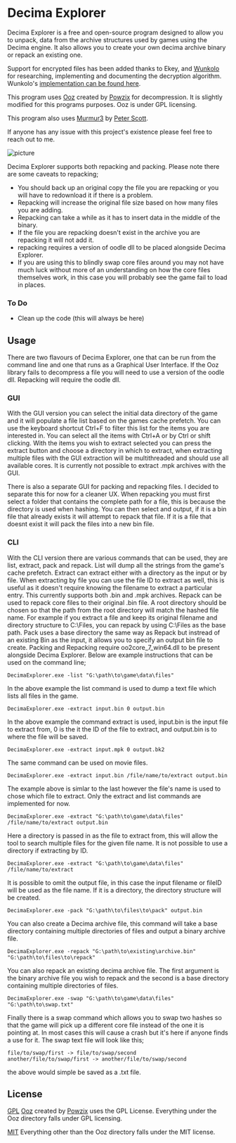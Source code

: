 
# Decima Explorer


Decima Explorer is a free and open-source program designed to allow you to unpack, data from the archive structures used by games using the Decima engine. It also allows you to create your own decima archive binary or repack an existing one.

Support for encrypted files has been added thanks to Ekey, and [Wunkolo](https://github.com/Wunkolo) for researching, implementing and documenting the decryption algorithm. Wunkolo's [implementation can be found here](https://github.com/Wunkolo/DecimaTools).

This program uses [Ooz](https://github.com/powzix/ooz) created by [Powzix](https://github.com/powzix) for decompression. It is slightly modified for this programs purposes. Ooz is under GPL licensing.

This program also uses [Murmur3](https://github.com/PeterScott/murmur3) by [Peter Scott](https://github.com/PeterScott).

If anyone has any issue with this project's existence please feel free to reach out to me.

![picture](https://github.com/Jayveer/Decima-Explorer/blob/master/gui.png?raw=true)

Decima Explorer supports both repacking and packing. Please note there are some caveats to repacking;
- You should back up an original copy the file you are repacking or you will have to redownload it if there is a problem.
- Repacking will increase the original file size based on how many files you are adding.
- Repacking can take a while as it has to insert data in the middle of the binary. 
- If the file you are repacking doesn't exist in the archive you are repacking it will not add it.
- repacking requires a version of oodle dll to be placed alongside Decima Explorer.
- If you are using this to blindly swap core files around you may not have much luck without more of an understanding on how the core files themselves work, in this case you will probably see the game fail to load in places.

### To Do
 - Clean up the code (this will always be here)

##  Usage

There are two flavours of Decima Explorer, one that can be run from the command line and one that runs as a Graphical User Interface. If the Ooz library fails to decompress a file you will need to use a version of the oodle dll. Repacking will require the oodle dll.

### GUI

With the GUI version you can select the initial data directory of the game and it will populate a file list based on the games cache prefetch. You can use the keyboard shortcut Ctrl+F to filter this list for the items you are interested in. You can select all the items with Ctrl+A or by Ctrl or shift clicking. With the items you wish to extract selected you can press the extract button and choose a directory in which to extract, when extracting multiple files with the GUI extraction will be multithreaded and should use all available cores. It is currently not possible to extract .mpk archives with the GUI.

There is also a separate GUI for packing and repacking files. I decided to separate this for now for a cleaner UX. When repacking you must first select a folder that contains the complete path for a file, this is because the directory is used when hashing. You can then select and output, if it is a bin file that already exists it will attempt to repack that file. If it is a file that doesnt exist it will pack the files into a new bin file.

### CLI

With the CLI version there are various commands that can be used, they are list, extract, pack and repack. List will dump all the strings from the game's cache prefetch. Extract can extract either with a directory as the input or by file. When extracting by file you can use the file ID to extract as well, this is useful as it doesn't require knowing the filename to extract a particular entry. This currently supports both .bin and .mpk archives. Repack can be used to repack core files to their original .bin file. A root directory should be chosen so that the path from the root directory will match the hashed file name. For example if you extract a file and keep its original filename and directory structure to C:\Files, you can repack by using C:\Files as the base path. Pack uses a base directory the same way as Repack but instread of an existing Bin as the input, it allows you to specify an output bin file to create. Packing and Repacking require oo2core_7_win64.dll to be present alongside Decima Explorer. Below are example instructions that can be used on the command line;

```
DecimaExplorer.exe -list "G:\path\to\game\data\files"
```
In the above example the list command is used to dump a text file which lists all files in the game.

```
DecimaExplorer.exe -extract input.bin 0 output.bin
```
In the above example the command extract is used, input.bin is the input file to extract from, 0 is the it the ID of the file to extract, and output.bin is to where the file will be saved.

```
DecimaExplorer.exe -extract input.mpk 0 output.bk2
```
The same command can be used on movie files.

```
DecimaExplorer.exe -extract input.bin /file/name/to/extract output.bin
```
The example above is simlar to the last however the file's name is used to chose which file to extract. Only the extract and list commands are implemented for now.

```
DecimaExplorer.exe -extract "G:\path\to\game\data\files" /file/name/to/extract output.bin
```
Here a directory is passed in as the file to extract from, this will allow the tool to search multiple files for the given file name. It is not possible to use a directory if extracting by ID.

```
DecimaExplorer.exe -extract "G:\path\to\game\data\files" /file/name/to/extract
```
It is possible to omit the output file, in this case the input filename or fileID will be used as the file name. If it is a directory, the directory structure will be created.

```
DecimaExplorer.exe -pack "G:\path\to\files\to\pack" output.bin
```
You can also create a Decima archive file, this command  will take a base directory containing multiple directories of files and output a binary archive file.

```
DecimaExplorer.exe -repack "G:\path\to\existing\archive.bin" "G:\path\to\files\to\repack"
```
You can also repack an existing decima archive file. The first argument is the binary archive file you wish to repack and the second is a base directory containing multiple directories of files.

```
DecimaExplorer.exe -swap "G:\path\to\game\data\files" "G:\path\to\swap.txt"
```
Finally there is a swap command which allows you to swap two hashes so that the game will pick up a different core file instead of the one it is pointing at. In most cases this will cause a crash but it's here if anyone finds a use for it. The swap text file will look like this;
```
file/to/swap/first -> file/to/swap/second
another/file/to/swap/first -> another/file/to/swap/second
```
the above would simple be saved as a .txt file.

## License
[GPL](ooz/LICENSE.md)
[Ooz](https://github.com/powzix/ooz) created by [Powzix](https://github.com/powzix) uses the GPL License. Everything under the Ooz directory falls under GPL licensing.

[MIT](LICENSE.md)
Everything other than the Ooz directory falls under the MIT license.
